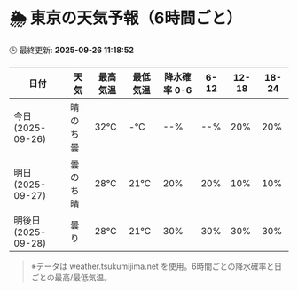 # 🌦️ 東京の天気予報（6時間ごと）

🕒 最終更新: **2025-09-26 11:18:52**

| 日付 | 天気 | 最高気温 | 最低気温 | 降水確率 0-6 | 6-12 | 12-18 | 18-24 |
|------|------|----------|----------|------------|------|------|------|
| 今日 (2025-09-26) | 晴のち曇 | 32℃ | -℃ | --% | --% | 20% | 20% |
| 明日 (2025-09-27) | 曇のち晴 | 28℃ | 21℃ | 20% | 20% | 10% | 10% |
| 明後日 (2025-09-28) | 曇り | 28℃ | 21℃ | 30% | 30% | 30% | 30% |

> ※データは weather.tsukumijima.net を使用。6時間ごとの降水確率と日ごとの最高/最低気温。